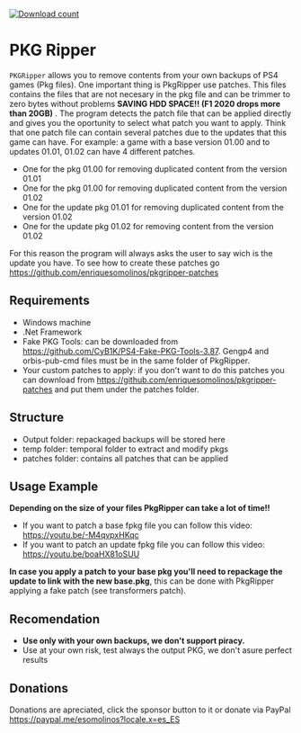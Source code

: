 [![Download count](https://img.shields.io/github/downloads/enriquesomolinos/pkgripper/total.svg)](https://github.com/enriquesomolinos/pkgripper/releases)

# PKG Ripper

`PKGRipper` allows you to remove contents from your own backups of PS4 games (Pkg files).
One important thing is PkgRipper use patches. This files contains the files that are not necesary in the pkg file and can be trimmer to zero bytes without problems  **SAVING HDD SPACE!! (F1 2020 drops more than 20GB)**  . 
The program detects the patch file that can be applied directly and gives you the oportunity to select what patch you want to apply. Think that one patch file can contain several patches due to the updates that this game can have.
For example: a game with a base version 01.00 and to updates 01.01, 01.02 can have 4 different patches.
- One for the pkg 01.00 for removing duplicated content from the version 01.01
- One for the pkg 01.00 for removing duplicated content from the version 01.02
- One for the update pkg 01.01 for removing duplicated content from the version 01.02
- One for the update pkg 01.02 for removing content from the version 01.02

For this reason the program will always asks the user to say wich is the update you have.
To see how to create these patches go https://github.com/enriquesomolinos/pkgripper-patches


## Requirements
 - Windows machine
 - .Net Framework
 - Fake PKG Tools: can be downloaded from  https://github.com/CyB1K/PS4-Fake-PKG-Tools-3.87. Gengp4 and orbis-pub-cmd files must be in the same folder of PkgRipper.
 - Your custom patches to apply: if you don't want to do this patches you can download from https://github.com/enriquesomolinos/pkgripper-patches and put them under the patches folder.

## Structure
- Output folder: repackaged backups will be stored here
- temp folder: temporal folder to extract and modify pkgs
- patches folder: contains all patches that can be applied

## Usage Example
**Depending on the size of your files PkgRipper can take a lot of time!!**
- If you want to patch a base fpkg file you can follow this video: https://youtu.be/-M4qvpxHKqc
- If you want to patch an update fpkg file you can follow this video: https://youtu.be/boaHX81oSUU

**In case you apply a patch to your base pkg you'll need to repackage the update to link with the new base.pkg**, this can be done with PkgRipper applying a fake patch (see transformers patch).

## Recomendation
- **Use only with your own backups, we don't support piracy.**
- Use at your own risk, test always the output PKG, we don't asure perfect results

## Donations
Donations are apreciated, click the sponsor button to it or donate via PayPal https://paypal.me/esomolinos?locale.x=es_ES



